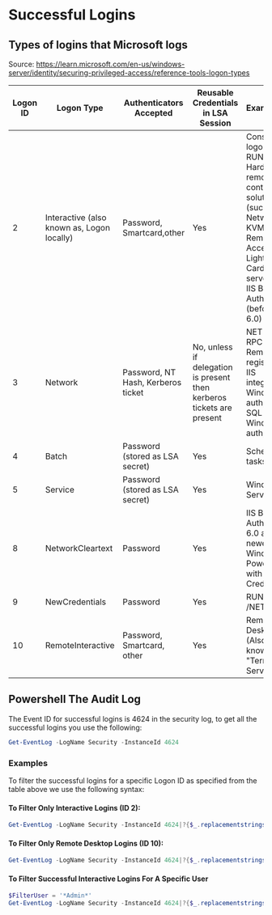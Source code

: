 # Successful Logins

## Types of logins that Microsoft logs

Source: https://learn.microsoft.com/en-us/windows-server/identity/securing-privileged-access/reference-tools-logon-types

|Logon ID|Logon Type|Authenticators Accepted|Reusable Credentials in LSA Session|Example(s)|
|---|---|---|---|---|
|2|Interactive (also known as, Logon locally)|Password, Smartcard,other|Yes|Console logon;<br />RUNAS;<br />Hardware remote control solutions (such as Network KVM or Remote Access / Lights-Out Card in server)<br />IIS Basic Auth (before IIS 6.0)|
|3|Network|Password, NT Hash, Kerberos ticket|No, unless if delegation is present then kerberos tickets are present|NET USE;<br />RPC calls;<br />Remote registry;<br />IIS integrated Windows auth;<br />SQL Windows auth;|
|4|Batch|Password (stored as LSA secret)|Yes|Scheduled tasks|
|5|Service|Password (stored as LSA secret)|Yes|Windows Service|
|8|NetworkCleartext|Password|Yes|IIS Basic Auth (IIS 6.0 and newer);<br />Windows PowerShell with CredSSP|
|9|NewCredentials|Password|Yes|RUNAS /NETWORK
|10|RemoteInteractive|Password, Smartcard, other|Yes|Remote Desktop (Also known as "Terminal Services")|


## Powershell The Audit Log

The Event ID for successful logins is 4624 in the security log, to get all the successful logins you use the following:

```powershell
Get-EventLog -LogName Security -InstanceId 4624
```
### Examples
To filter the successful logins for a specific Logon ID as specified from the table above we use the following syntax:

#### To Filter Only Interactive Logins (ID 2):
```powershell
Get-EventLog -LogName Security -InstanceId 4624|?{$_.replacementstrings[8] -eq 2}
```
#### To Filter Only Remote Desktop Logins (ID 10):
```powershell
Get-EventLog -LogName Security -InstanceId 4624|?{$_.replacementstrings[8] -eq 10}
```
#### To Filter Successful Interactive Logins For A Specific User
```powershell
$FilterUser = '*Admin*'
Get-EventLog -LogName Security -InstanceId 4624|?{$_.replacementstrings[8] -eq 2 -and $_.replacementstrings[5] -like $FilterUser}
```
